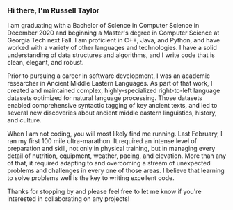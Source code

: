 ### Hi there, I'm Russell Taylor

I am graduating with a Bachelor of Science in Computer Science in December 2020 and beginning a Master's degree in Computer Science at Georgia Tech next Fall. I am proficient in C++, Java, and Python, and have worked with a variety of other languages and technologies. I have a solid understanding of data structures and algorithms, and I write code that is clean, elegant, and robust.

Prior to pursuing a career in software development, I was an academic researcher in Ancient Middle Eastern Languages. As part of that work, I created and maintained complex, highly-specialized right-to-left language datasets optimized for natural language processing. Those datasets enabled comprehensive syntactic tagging of key ancient texts, and led to several new discoveries about ancient middle eastern linguistics, history, and culture.

When I am not coding, you will most likely find me running. Last February, I ran my first 100 mile ultra-marathon. It required an intense level of preparation and skill, not only in physical training, but in managing every detail of nutrition, equipment, weather, pacing, and elevation. More than any of that, it required adapting to and overcoming a stream of unexpected problems and challenges in every one of those areas. I believe that learning to solve problems well is the key to writing excellent code.

Thanks for stopping by and please feel free to let me know if you're interested in collaborating on any projects!

